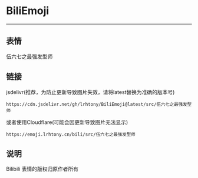 # BiliEmoji
---
## 表情
伍六七之最强发型师
## 链接
jsdelivr(推荐，为防止更新导致图片失效，请将latest替换为准确的版本号)
```
https://cdn.jsdelivr.net/gh/lrhtony/BiliEmoji@latest/src/伍六七之最强发型师
```
或者使用Cloudflare(可能会因更新导致图片无法显示)
```
https://emoji.lrhtony.cn/bili/src/伍六七之最强发型师
```
## 说明
Bilibili 表情的版权归原作者所有
